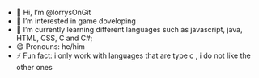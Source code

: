 - 👋 Hi, I’m @lorrysOnGit
- 👀 I’m interested in game doveloping
- 🌱 I’m currently learning different languages such as javascript, java, HTML, CSS, C and  C#;
- 😄 Pronouns: he/him 
- ⚡ Fun fact: i only work with languages that are type c , i do not like the other ones

<!---
lorrysOnGit/lorrysOnGit is a ✨ special ✨ repository because its `README.md` (this file) appears on your GitHub profile.
You can click the Preview link to take a look at your changes.
--->
